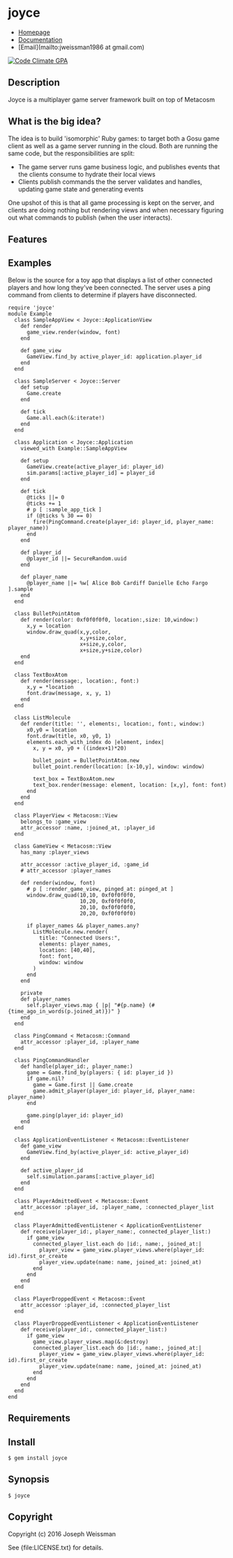 # joyce


* [Homepage](https://rubygems.org/gems/joyce)
* [Documentation](http://rubydoc.info/gems/joyce/frames)
* [Email](mailto:jweissman1986 at gmail.com)

[![Code Climate GPA](https://codeclimate.com/github//joyce/badges/gpa.svg)](https://codeclimate.com/github//joyce)

## Description

Joyce is a multiplayer game server framework built on top of Metacosm

## What is the big idea?

The idea is to build 'isomorphic' Ruby games: to target both a Gosu game client as well as a game server running in the cloud. Both are running the same code, but the responsibilities are split:

  - The game server runs game business logic, and publishes events that the clients consume to hydrate their local views
  - Clients publish commands the the server validates and handles, updating game state and generating events

One upshot of this is that all game processing is kept on the server, and clients are doing nothing but rendering views and when necessary figuring out what commands to publish (when the user interacts).

## Features

## Examples

Below is the source for a toy app that displays a list of other connected players and how long they've been connected. The server uses a ping command from clients to determine if players have disconnected.

    require 'joyce'
    module Example
      class SampleAppView < Joyce::ApplicationView
        def render
          game_view.render(window, font)
        end

        def game_view
          GameView.find_by active_player_id: application.player_id
        end
      end

      class SampleServer < Joyce::Server
        def setup
          Game.create
        end

        def tick
          Game.all.each(&:iterate!)
        end
      end

      class Application < Joyce::Application
        viewed_with Example::SampleAppView

        def setup
          GameView.create(active_player_id: player_id)
          sim.params[:active_player_id] = player_id
        end

        def tick
          @ticks ||= 0
          @ticks += 1
          # p [ :sample_app_tick ]
          if (@ticks % 30 == 0)
            fire(PingCommand.create(player_id: player_id, player_name: player_name))
          end
        end

        def player_id
          @player_id ||= SecureRandom.uuid
        end

        def player_name
          @player_name ||= %w[ Alice Bob Cardiff Danielle Echo Fargo ].sample
        end
      end

      class BulletPointAtom
        def render(color: 0xf0f0f0f0, location:,size: 10,window:)
          x,y = location
          window.draw_quad(x,y,color,
                           x,y+size,color,
                           x+size,y,color,
                           x+size,y+size,color)
        end
      end

      class TextBoxAtom
        def render(message:, location:, font:)
          x,y = *location
          font.draw(message, x, y, 1)
        end
      end

      class ListMolecule
        def render(title: '', elements:, location:, font:, window:)
          x0,y0 = location
          font.draw(title, x0, y0, 1)
          elements.each_with_index do |element, index|
            x, y = x0, y0 + ((index+1)*20)

            bullet_point = BulletPointAtom.new
            bullet_point.render(location: [x-10,y], window: window)

            text_box = TextBoxAtom.new
            text_box.render(message: element, location: [x,y], font: font)
          end
        end
      end

      class PlayerView < Metacosm::View
        belongs_to :game_view
        attr_accessor :name, :joined_at, :player_id
      end

      class GameView < Metacosm::View
        has_many :player_views

        attr_accessor :active_player_id, :game_id
        # attr_accessor :player_names

        def render(window, font)
          # p [ :render_game_view, pinged_at: pinged_at ]
          window.draw_quad(10,10, 0xf0f0f0f0,
                           10,20, 0xf0f0f0f0,
                           20,10, 0xf0f0f0f0,
                           20,20, 0xf0f0f0f0)

          if player_names && player_names.any?
            ListMolecule.new.render(
              title: "Connected Users:",
              elements: player_names,
              location: [40,40],
              font: font,
              window: window
            )
          end
        end

        private
        def player_names
          self.player_views.map { |p| "#{p.name} (#{time_ago_in_words(p.joined_at)})" }
        end
      end

      class PingCommand < Metacosm::Command
        attr_accessor :player_id, :player_name
      end

      class PingCommandHandler
        def handle(player_id:, player_name:)
          game = Game.find_by(players: { id: player_id })
          if game.nil?
            game = Game.first || Game.create
            game.admit_player(player_id: player_id, player_name: player_name)
          end

          game.ping(player_id: player_id)
        end
      end

      class ApplicationEventListener < Metacosm::EventListener
        def game_view
          GameView.find_by(active_player_id: active_player_id)
        end

        def active_player_id
          self.simulation.params[:active_player_id]
        end
      end

      class PlayerAdmittedEvent < Metacosm::Event
        attr_accessor :player_id, :player_name, :connected_player_list
      end

      class PlayerAdmittedEventListener < ApplicationEventListener
        def receive(player_id:, player_name:, connected_player_list:)
          if game_view
            connected_player_list.each do |id:, name:, joined_at:|
              player_view = game_view.player_views.where(player_id: id).first_or_create
              player_view.update(name: name, joined_at: joined_at)
            end
          end
        end
      end

      class PlayerDroppedEvent < Metacosm::Event
        attr_accessor :player_id, :connected_player_list
      end

      class PlayerDroppedEventListener < ApplicationEventListener
        def receive(player_id:, connected_player_list:)
          if game_view
            game_view.player_views.map(&:destroy)
            connected_player_list.each do |id:, name:, joined_at:|
              player_view = game_view.player_views.where(player_id: id).first_or_create
              player_view.update(name: name, joined_at: joined_at)
            end
          end
        end
      end
    end

## Requirements

## Install

    $ gem install joyce

## Synopsis

    $ joyce

## Copyright

Copyright (c) 2016 Joseph Weissman

See {file:LICENSE.txt} for details.
